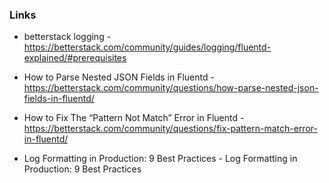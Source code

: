### Links

* betterstack logging - https://betterstack.com/community/guides/logging/fluentd-explained/#prerequisites

* How to Parse Nested JSON Fields in Fluentd - https://betterstack.com/community/questions/how-parse-nested-json-fields-in-fluentd/

* How to Fix The “Pattern Not Match” Error in Fluentd  - https://betterstack.com/community/questions/fix-pattern-match-error-in-fluentd/

* Log Formatting in Production: 9 Best Practices  - Log Formatting in Production: 9 Best Practices
